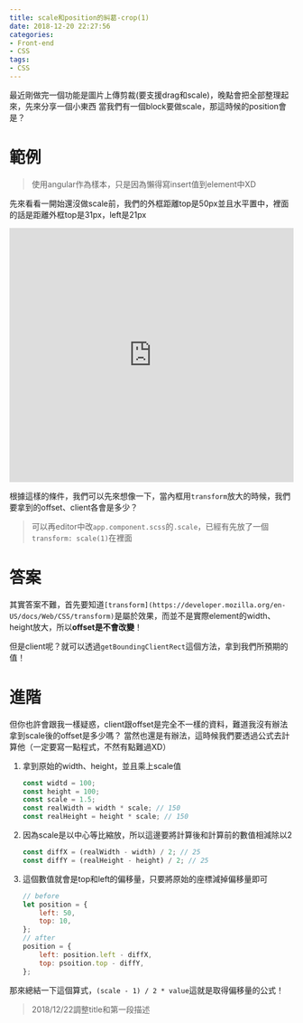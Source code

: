 ```yaml
---
title: scale和position的糾葛-crop(1)
date: 2018-12-20 22:27:56
categories:
- Front-end
- CSS
tags:
- CSS
---
```


最近剛做完一個功能是圖片上傳剪裁(要支援drag和scale)，晚點會把全部整理起來，先來分享一個小東西
當我們有一個block要做scale，那這時候的position會是？

<!--more-->

# 範例

> 使用angular作為樣本，只是因為懶得寫insert值到element中XD

先來看看一開始還沒做scale前，我們的外框距離top是50px並且水平置中，裡面的話是距離外框top是31px，left是21px

<iframe style="border:none" width="100%" height="450px" src="https://stackblitz.com/edit/scale-position?embed=1&file=src/app/app.component.ts&view=preview"></iframe>

根據這樣的條件，我們可以先來想像一下，當內框用`transform`放大的時候，我們要拿到的offset、client各會是多少？

> 可以再editor中改`app.component.scss`的`.scale`，已經有先放了一個`transform: scale(1)`在裡面

# 答案

其實答案不難，首先要知道`[transform](https://developer.mozilla.org/en-US/docs/Web/CSS/transform)`是屬於效果，而並不是實際element的width、height放大，所以**offset是不會改變**！

但是client呢？就可以透過`getBoundingClientRect`這個方法，拿到我們所預期的值！

# 進階

但你也許會跟我一樣疑惑，client跟offset是完全不一樣的資料，難道我沒有辦法拿到scale後的offset是多少嗎？
當然也還是有辦法，這時候我們要透過公式去計算他（一定要寫一點程式，不然有點難過XD）

1. 拿到原始的width、height，並且乘上scale值

   ```javascript
   const widtd = 100;
   const height = 100;
   const scale = 1.5;
   const realWidth = width * scale; // 150
   const realHeight = height * scale; // 150
   ```

2. 因為scale是以中心等比縮放，所以這邊要將計算後和計算前的數值相減除以2

   ```javascript
   const diffX = (realWidth - width) / 2; // 25
   const diffY = (realHeight - height) / 2; // 25
   ```

3. 這個數值就會是top和left的偏移量，只要將原始的座標減掉偏移量即可

   ```javascript
   // before
   let position = {
       left: 50,
       top: 10,
   };
   // after
   position = {
       left: position.left - diffX,
       top: psoition.top - diffY,
   };
   ```

那來總結一下這個算式，`(scale - 1) / 2 * value`這就是取得偏移量的公式！

> 2018/12/22調整title和第一段描述